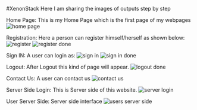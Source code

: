 #XenonStack
Here I am sharing the images of outputs step by step

Home Page: This is my Home Page which is the first page of my webpages
![home page](https://user-images.githubusercontent.com/102793507/196725274-dd63e817-b971-4afb-9b9f-da75f0111e6f.png)

Registration: Here a person can register himself/herself as shown below: 
![register](https://user-images.githubusercontent.com/102793507/196725440-6e1ac318-2cf9-4ab1-8d41-2eeb38e5b3d7.png)
![register done](https://user-images.githubusercontent.com/102793507/196725518-629d5190-a8a6-4388-abee-1aa972a785b7.png)

Sign IN: A user can login as: 
![sign in](https://user-images.githubusercontent.com/102793507/196725566-21e854f2-0bff-4ece-a248-5d147512393e.png)
![sign in done](https://user-images.githubusercontent.com/102793507/196725639-93edf435-3b26-4caf-8e14-cb22794c6801.png)

Logout: After Logout this kind of page will appear.
![logout done](https://user-images.githubusercontent.com/102793507/196725702-fc032917-0e23-452b-9cb3-fcb6e00dc715.png)

Contact Us: A user can contact us 
![contact us](https://user-images.githubusercontent.com/102793507/196725737-f2e266c4-8907-4707-b861-a1bd42f03d50.png)

Server Side Login: This is Server side of this website.
![server login](https://user-images.githubusercontent.com/102793507/196725792-2a896326-31e1-4d3b-b46f-fd567cee94fd.png)

User Server Side: Server side interface
![users server side](https://user-images.githubusercontent.com/102793507/196725889-05d0d489-63b9-4eed-996f-a731fbe4150c.png)
